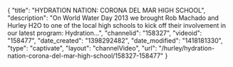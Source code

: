 {
    "title": "HYDRATION NATION: CORONA DEL MAR HIGH SCHOOL",
    "description": "On World Water Day 2013 we brought Rob Machado and Hurley H2O to one of the local high schools to kick off their involvement in our latest program: Hydration...",
    "channelid": "158327",
    "videoid": "158477",
    "date_created": "1398292482",
    "date_modified": "1418181330",
    "type": "captivate",
    "layout": "channelVideo",
    "url": "\/hurley\/hydration-nation-corona-del-mar-high-school\/158327-158477"
}